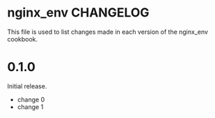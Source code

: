 # nginx_env CHANGELOG

This file is used to list changes made in each version of the nginx_env cookbook.

# 0.1.0

Initial release.

- change 0
- change 1

